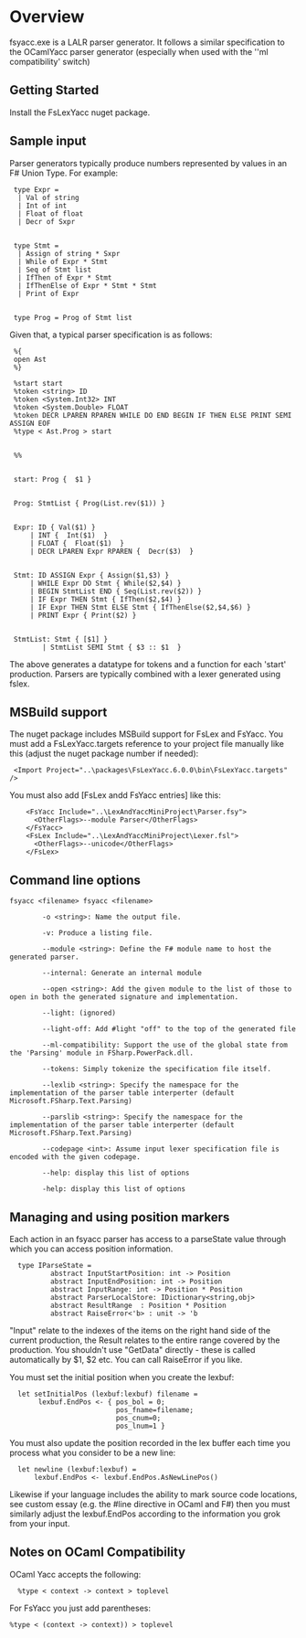Overview
========

fsyacc.exe is a LALR parser generator. It follows a similar specification to the OCamlYacc parser generator (especially when used with the ''ml compatibility' switch)

Getting Started
---------------

Install the FsLexYacc nuget package.

Sample input
------------

Parser generators typically produce numbers represented by values in an F# Union Type. For example:
```
 type Expr = 
  | Val of string 
  | Int of int
  | Float of float
  | Decr of Sxpr


 type Stmt = 
  | Assign of string * Sxpr
  | While of Expr * Stmt
  | Seq of Stmt list
  | IfThen of Expr * Stmt
  | IfThenElse of Expr * Stmt * Stmt
  | Print of Expr


 type Prog = Prog of Stmt list
```

Given that, a typical parser specification is as follows:
```
 %{
 open Ast
 %}

 %start start
 %token <string> ID
 %token <System.Int32> INT
 %token <System.Double> FLOAT
 %token DECR LPAREN RPAREN WHILE DO END BEGIN IF THEN ELSE PRINT SEMI ASSIGN EOF
 %type < Ast.Prog > start


 %%


 start: Prog {  $1 }


 Prog: StmtList { Prog(List.rev($1)) }


 Expr: ID { Val($1) }
     | INT {  Int($1)  }
     | FLOAT {  Float($1)  }
     | DECR LPAREN Expr RPAREN {  Decr($3)  }


 Stmt: ID ASSIGN Expr { Assign($1,$3) }
     | WHILE Expr DO Stmt { While($2,$4) }
     | BEGIN StmtList END { Seq(List.rev($2)) }
     | IF Expr THEN Stmt { IfThen($2,$4) }
     | IF Expr THEN Stmt ELSE Stmt { IfThenElse($2,$4,$6) }
     | PRINT Expr { Print($2) }


 StmtList: Stmt { [$1] }
        | StmtList SEMI Stmt { $3 :: $1  }
```

The above generates a datatype for tokens and a function for each 'start' production. Parsers are typically combined with a lexer generated using fslex.

MSBuild support
---------------

The nuget package includes MSBuild support for FsLex and FsYacc. You must add a FsLexYacc.targets reference 
to your project file manually like this (adjust the nuget package number if needed):

```
 <Import Project="..\packages\FsLexYacc.6.0.0\bin\FsLexYacc.targets" />
 ```

You must also add [FsLex andd FsYacc entries] like this:

```
    <FsYacc Include="..\LexAndYaccMiniProject\Parser.fsy">
      <OtherFlags>--module Parser</OtherFlags>
    </FsYacc>
    <FsLex Include="..\LexAndYaccMiniProject\Lexer.fsl">
      <OtherFlags>--unicode</OtherFlags>
    </FsLex>
```

Command line options
-------------------

```
fsyacc <filename> fsyacc <filename>

        -o <string>: Name the output file.

        -v: Produce a listing file.

        --module <string>: Define the F# module name to host the generated parser.

        --internal: Generate an internal module

        --open <string>: Add the given module to the list of those to open in both the generated signature and implementation.

        --light: (ignored)

        --light-off: Add #light "off" to the top of the generated file

        --ml-compatibility: Support the use of the global state from the 'Parsing' module in FSharp.PowerPack.dll.

        --tokens: Simply tokenize the specification file itself.

        --lexlib <string>: Specify the namespace for the implementation of the parser table interperter (default Microsoft.FSharp.Text.Parsing)

        --parslib <string>: Specify the namespace for the implementation of the parser table interperter (default Microsoft.FSharp.Text.Parsing)

        --codepage <int>: Assume input lexer specification file is encoded with the given codepage.

        --help: display this list of options

        -help: display this list of options
```

Managing and using position markers
-----------------------------------

Each action in an fsyacc parser has access to a parseState value through which you can access position information.

```
  type IParseState = 
          abstract InputStartPosition: int -> Position
          abstract InputEndPosition: int -> Position
          abstract InputRange: int -> Position * Position
          abstract ParserLocalStore: IDictionary<string,obj>
          abstract ResultRange  : Position * Position
          abstract RaiseError<'b> : unit -> 'b 
```

"Input" relate to the indexes of the items on the right hand side of the current production, the Result relates to the entire range covered by the production. You shouldn't use "GetData" directly - these is called automatically by $1, $2 etc. You can call RaiseError if you like.

You must set the initial position when you create the lexbuf:
```
  let setInitialPos (lexbuf:lexbuf) filename = 
       lexbuf.EndPos <- { pos_bol = 0;
                          pos_fname=filename; 
                          pos_cnum=0;
                          pos_lnum=1 }
```

You must also update the position recorded in the lex buffer each time you process what you consider to be a new line:

```
  let newline (lexbuf:lexbuf) =
      lexbuf.EndPos <- lexbuf.EndPos.AsNewLinePos()
```


Likewise if your language includes the ability to mark source code locations, see custom essay (e.g. the #line directive in OCaml and F#) then you must similarly adjust the lexbuf.EndPos according to the information you grok from your input.

Notes on OCaml Compatibility
----------------------------

OCaml Yacc accepts the following:

```
  %type < context -> context > toplevel
```

For FsYacc you just add parentheses:

```
%type < (context -> context)) > toplevel
```

